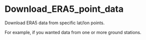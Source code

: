 # Download_ERA5_point_data
Download ERA5 data from specific lat/lon points.

For example, if you wanted data from one or more ground stations.
